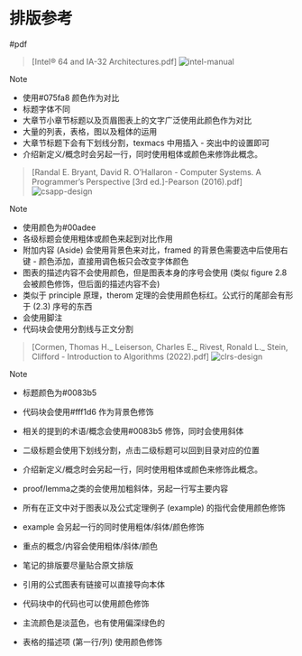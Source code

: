 # 排版参考
#pdf

>  [Intel® 64 and IA-32 Architectures.pdf]
![intel-manual](../../files/images/zk/intel-manual.png)

> [!NOTE]
> - 使用#075fa8 颜色作为对比
> - 标题字体不同
> - 大章节小章节标题以及页眉图表上的文字广泛使用此颜色作为对比
> - 大量的列表，表格，图以及粗体的运用
> - 大章节标题下会有下划线分割，texmacs 中用插入 - 突出中的设置即可
> - 介绍新定义/概念时会另起一行，同时使用粗体或颜色来修饰此概念。
> 

> [Randal E. Bryant, David R. O’Hallaron - Computer Systems. A Programmer’s Perspective [3rd ed.]-Pearson (2016).pdf]
![csapp-design](../../files/images/zk/csapp-design.png)

> [!NOTE]
> - 使用颜色为#00adee
> - 各级标题会使用粗体或颜色来起到对比作用
> - 附加内容 (Aside) 会使用背景色来对比，framed 的背景色需要选中后使用右键 - 颜色添加，直接用调色板只会改变字体颜色
> - 图表的描述内容不会使用颜色，但是图表本身的序号会使用 (类似 figure 2.8 会被颜色修饰，但后面的描述内容不会)
> - 类似于 principle 原理，therom 定理的会使用颜色标红。公式行的尾部会有形于 (2.3) 序号的东西
> - 会使用脚注
> - 代码块会使用分割线与正文分割

> [Cormen, Thomas H._ Leiserson, Charles E._ Rivest, Ronald L._ Stein, Clifford - Introduction to Algorithms (2022).pdf]
![clrs-design](../../files/images/zk/clrs-design.png)

> [!NOTE]
> - 标题颜色为#0083b5
> - 代码块会使用#fff1d6 作为背景色修饰
> - 相关的提到的术语/概念会使用#0083b5 修饰，同时会使用斜体
> - 二级标题会使用下划线分割，点击二级标题可以回到目录对应的位置
> - 介绍新定义/概念时会另起一行，同时使用粗体或颜色来修饰此概念。
> - proof/lemma之类的会使用加粗斜体，另起一行写主要内容
> 
> - 所有在正文中对于图表以及公式定理例子 (example) 的指代会使用颜色修饰
> - example 会另起一行的同时使用粗体/斜体/颜色修饰
> - 重点的概念/内容会使用粗体/斜体/颜色
> - 笔记的排版要尽量贴合原文排版
> - 引用的公式图表有链接可以直接导向本体
> - 代码块中的代码也可以使用颜色修饰
> - 主流颜色是淡蓝色，也有使用偏深绿色的
> - 表格的描述项 (第一行/列) 使用颜色修饰